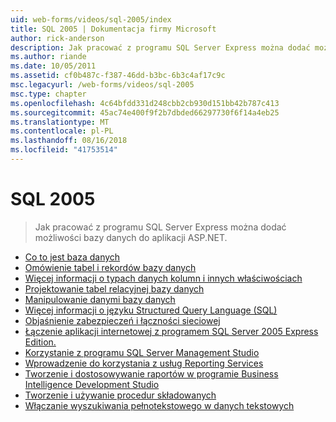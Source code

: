 ```yaml
---
uid: web-forms/videos/sql-2005/index
title: SQL 2005 | Dokumentacja firmy Microsoft
author: rick-anderson
description: Jak pracować z programu SQL Server Express można dodać możliwości bazy danych do aplikacji ASP.NET.
ms.author: riande
ms.date: 10/05/2011
ms.assetid: cf0b487c-f387-46dd-b3bc-6b3c4af17c9c
msc.legacyurl: /web-forms/videos/sql-2005
msc.type: chapter
ms.openlocfilehash: 4c64bfdd331d248cbb2cb930d151bb42b787c413
ms.sourcegitcommit: 45ac74e400f9f2b7dbded66297730f6f14a4eb25
ms.translationtype: MT
ms.contentlocale: pl-PL
ms.lasthandoff: 08/16/2018
ms.locfileid: "41753514"
---
```

<a name="sql-2005"></a>SQL 2005
====================
> Jak pracować z programu SQL Server Express można dodać możliwości bazy danych do aplikacji ASP.NET.


- [Co to jest baza danych](what-is-a-database.md)
- [Omówienie tabel i rekordów bazy danych](understanding-database-tables-and-records.md)
- [Więcej informacji o typach danych kolumn i innych właściwościach](more-about-column-data-types-and-other-properties.md)
- [Projektowanie tabel relacyjnej bazy danych](designing-relational-database-tables.md)
- [Manipulowanie danymi bazy danych](manipulating-database-data.md)
- [Więcej informacji o języku Structured Query Language (SQL)](more-structured-query-language.md)
- [Objaśnienie zabezpieczeń i łączności sieciowej](understanding-security-and-network-connectivity.md)
- [Łączenie aplikacji internetowej z programem SQL Server 2005 Express Edition.](connecting-your-web-application-to-sql-server-2005-express-edition.md)
- [Korzystanie z programu SQL Server Management Studio](using-sql-server-management-studio.md)
- [Wprowadzenie do korzystania z usług Reporting Services](getting-started-with-reporting-services.md)
- [Tworzenie i dostosowywanie raportów w programie Business Intelligence Development Studio](building-and-customizing-reports-in-business-intelligence-development-studio.md)
- [Tworzenie i używanie procedur składowanych](creating-and-using-stored-procedures.md)
- [Włączanie wyszukiwania pełnotekstowego w danych tekstowych](enabling-full-text-search-in-your-text-data.md)
